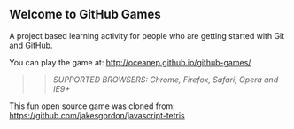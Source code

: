 ## Welcome to GitHub Games

A project based learning activity for people who are getting started with Git and GitHub.

You can play the game at: http://oceanep.github.io/github-games/

>> _*SUPPORTED BROWSERS*: Chrome, Firefox, Safari, Opera and IE9+_

This fun open source game was cloned from: https://github.com/jakesgordon/javascript-tetris
